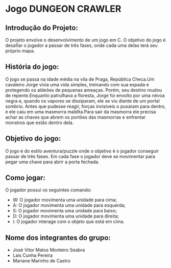 # Jogo DUNGEON CRAWLER
## Introdução do Projeto: 
O projeto envolve o desenvolvimento de um jogo em C. O objetivo do jogo é
desafiar o jogador a passar de três fases, onde cada uma delas terá seu próprio
mapa.
## História do jogo: 
O jogo se passa na idade média na vila de Praga, República Checa.Um cavaleiro Jorge vivia uma vida simples, treinando com sua espada e protegendo os aldeões de pequenas ameaças. Porém, seu destino mudou de repente.Enquanto patrulhava a floresta, Jorge foi envolto por uma névoa negra e, quando os vapores se dissiparam, ele se viu diante de um portal sombrio. Antes que pudesse reagir, forças invisíveis o puxaram para dentro, e ele caiu em uma masmorra maldita.Para sair da masmorra ele precisa achar as chaves que abrem os portões das masmorras e enfrentar monstros que estão dentro dela.
## Objetivo do jogo:
O jogo é do estilo aventura/puzzle onde o objetivo é o jogador conseguir passar de
três fases. Em cada fase o jogador deve se movimentar para pegar uma chave para
abrir a porta fechada.
## Como jogar:
O jogador possui os seguintes comando:
- W: O jogador movimenta uma unidade para cima;
- A: O jogador movimenta uma unidade para esquerda;
- S: O jogador movimenta uma unidade para baixo;
- D: O jogador movimenta uma unidade para direita;
- i: O jogador interage com o objeto que está em cima.
## Nome dos integrantes do grupo:
- José Vitor Matos Monteiro Seabra
- Lais Cunha Pereira
- Mariane Marinho de Castro
